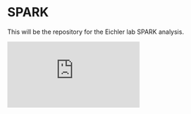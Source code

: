 # SPARK
This will be the repository for the Eichler lab SPARK analysis.

![Eichler Lab exome workflow](https://github.com/EichlerLab/SPARK/blob/master/Exome_Workflow.pdf)
